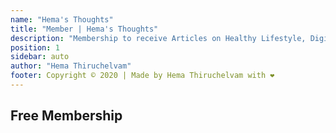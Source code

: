 ```yaml
---
name: "Hema's Thoughts"
title: "Member | Hema's Thoughts"
description: "Membership to receive Articles on Healthy Lifestyle, Digital Marketing strategies, etc., - in simple words that you can understand easily"
position: 1
sidebar: auto
author: "Hema Thiruchelvam"
footer: Copyright © 2020 | Made by Hema Thiruchelvam with ❤️
---
```

## Free Membership

<login-form></login-form>
